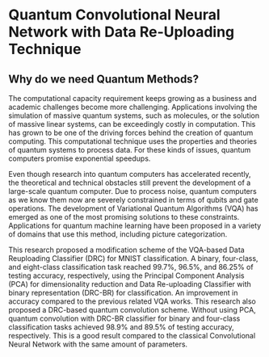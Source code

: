 # Quantum Convolutional Neural Network with Data Re-Uploading Technique

## Why do we need Quantum Methods?

The computational capacity requirement keeps growing as a business and academic challenges become more challenging. Applications involving the simulation of massive quantum systems, such as molecules, or the solution of massive linear systems, can be exceedingly costly in computation. This has grown to be one of the driving forces behind the creation of quantum computing. This computational technique uses the properties and theories of quantum systems to process data. For these kinds of issues, quantum computers promise exponential speedups.


Even though research into quantum computers has accelerated recently, the theoretical and technical obstacles still prevent the development of a large-scale quantum computer. Due to process noise, quantum computers as we know them now are severely constrained in terms of qubits and gate operations. The development of Variational Quantum Algorithms (VQA) has emerged as one of the most promising solutions to these constraints. Applications for quantum machine learning have been proposed in a variety of domains that use this method, including picture categorization.


This research proposed a modification scheme of the VQA-based Data Reuploading Classifier (DRC) for MNIST classification. A binary, four-class, and eight-class classification task reached $99.7\%$, $96.5\%$, and $86.25\%$ of testing accuracy, respectively, using the Principal Component Analysis (PCA) for dimensionality reduction and Data Re-uploading Classifier with binary representation (DRC-BR) for classification. An improvement in accuracy compared to the previous related VQA works. This research also proposed a DRC-based quantum convolution scheme. Without using PCA, quantum convolution with DRC-BR classifier for binary and four-class classification tasks achieved $98.9\%$ and $89.5\%$ of testing accuracy, respectively. This is a good result compared to the classical Convolutional Neural Network with the same amount of parameters.


